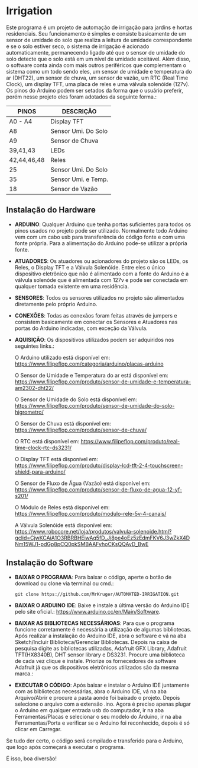 # Irrigation

Este programa é um projeto de automação de irrigação para jardins e hortas residenciais. Seu funcionamento é simples e consiste basicamente de um sensor de umidade do solo que realiza a leitura de umidade correspondente e se o solo estiver seco, o sistema de irrigação é acionado automaticamente, permanecendo ligado até que o sensor de umidade do solo detecte que o solo está em um nível de umidade aceitável. Além disso, o software conta ainda com mais outros periféricos que complementam o sistema como um todo sendo eles, um sensor de umidade e temperatura do ar (DHT22), um sensor de chuva, um sensor de vazão, um RTC (Real Time Clock), um display TFT, uma placa de reles e uma válvula solenóide (127v). Os pinos do Arduino podem ser setados da forma que o usuário preferir, porém nesse projeto eles foram adotados da seguinte forma.:

PINOS               | DESCRIÇÃO     
------------------- | -------------------
A0 - A4             | Display TFT                        
A8                  | Sensor Umi. Do Solo    
A9                  | Sensor de Chuva               
39,41,43            | LEDs                      
42,44,46,48         | Reles                         
25                  | Sensor Umi. Do Solo           
35                  | Sensor Umi. e Temp.                      
18                  | Sensor de Vazão
                                                      

## Instalação do Hardware

* **ARDUINO**: Qualquer Arduino que tenha portas suficientes para todos os pinos usados no projeto pode ser utilizado. Normalmente todo Arduino vem com um cabo usb para transferência do código fonte e com uma fonte própria. Para a alimentação do Arduino pode-se utilizar a própria fonte. 

* **ATUADORES**: Os atuadores ou acionadores do projeto são os LEDs, os Reles, o Display TFT e a Válvula Solenóide. Entre eles o único dispositivo eletrônico que não é alimentado com a fonte do Arduino é a válvula solenóde que é alimentada com 127v e pode ser conectada em qualquer tomada existente em uma residência.

* **SENSORES**: Todos os sensores utilizados no projeto são alimentados diretamente pelo próprio Arduino.

* **CONEXÕES**: Todas as conexãos foram feitas através de jumpers e consistem basicamente em conectar os Sensores e Atuadores nas portas do Arduino indicadas, com exceção da Válvula. 

* **AQUISIÇÃO**: Os dispositivos utilizados podem ser adquiridos nos seguintes links.: 

  O Arduino utilizado está disponível em: https://www.filipeflop.com/categoria/arduino/placas-arduino

  O Sensor de Umidade e Temperatura do ar está disponível em: https://www.filipeflop.com/produto/sensor-de-umidade-e-temperatura-am2302-dht22/

  O Sensor de Umidade do Solo está disponível em: https://www.filipeflop.com/produto/sensor-de-umidade-do-solo-higrometro/
  
  O Sensor de Chuva está disponível em: https://www.filipeflop.com/produto/sensor-de-chuva/
  
  O RTC está disponível em: https://www.filipeflop.com/produto/real-time-clock-rtc-ds3231/
  
  O Display TFT está disponível em: https://www.filipeflop.com/produto/display-lcd-tft-2-4-touchscreen-shield-para-arduino/
  
  O Sensor de Fluxo de Água (Vazão) está disponível em: https://www.filipeflop.com/produto/sensor-de-fluxo-de-agua-12-yf-s201/
  
  O Módulo de Reles está disponível em: https://www.filipeflop.com/produto/modulo-rele-5v-4-canais/
  
  A Válvula Solenóide está disponível em: https://www.robocore.net/loja/produtos/valvula-solenoide.html?gclid=CjwKCAiA1O3RBRBHEiwAq5fD_Ji8pe4oEz5zEdmFKV6J3wZkX4DNm15WJ1-pdGp8pCQ0pkSMBAAFyhoCKsQQAvD_BwE
  

## Instalação do Software

* **BAIXAR O PROGRAMA**: Para baixar o código, aperte o botão de download ou clone via terminal ou cmd.:

   ```git
   git clone https://github.com/MrKruger/AUTOMATED-IRRIGATION.git
   ```

* **BAIXAR O ARDUINO IDE**: Baixe e instale a última versão do Arduino IDE pelo site oficial.: https://www.arduino.cc/en/Main/Software.

* **BAIXAR AS BIBLIOTECAS NECESSÁRIOAS**: Para que o programa funcione corretamente é necessária a utilização de algumas bibliotecas. Após realizar a instalação do Arduino IDE, abra o software e vá na aba Sketch/Incluir Biblioteca/Gerenciar Bibliotecas. Depois na caixa de pesquisa digite as bibliotecas utilizadas, Adafruit GFX Library, Adafruit TFT(HX8340B), DHT sensor library e DS3231. Procure uma biblioteca de cada vez clique e instale. Priorize os fornecedores de software Adafruit já que os dispositivos eletrônicos utilizados são da mesma marca.:

* **EXECUTAR O CÓDIGO**: Após baixar e instalar o Arduino IDE juntamente com as bibliotecas necessárias, abra o Arduino IDE, vá na aba Arquivo/Abrir e procure a pasta aonde foi baixado o projeto. Depois selecione o arquivo com a extensão .ino. Agora é preciso apenas plugar o Arduino em qualquer entrada usb do computador, ir na aba Ferramentas/Placas e selecionar o seu modelo do Arduino, ir na aba Ferramentas/Porta e verificar se o Arduino foi reconhecido, depois é só clicar em Carregar.

Se tudo der certo, o código será compilado e transferido para o Arduino, que logo após começará a executar o programa.

É isso, boa diversão!    
